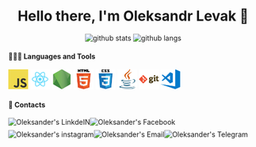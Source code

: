 <h1 align="center">Hello there, I'm Oleksandr Levak 👋</h1>

<p align="center">
	<img src="https://github-readme-stats.vercel.app/api/top-langs/?username=s-any-ok&layout=compact&hide_border=true" alt="github stats"/>
	<img src="https://github-readme-stats.vercel.app/api?username=s-any-ok&show_icons=true&count_private=truet&hide_border=true" alt="github langs"/>
</p>

#### 👨🏻‍💻 Languages and Tools

<code><img height="40" src="https://raw.githubusercontent.com/github/explore/80688e429a7d4ef2fca1e82350fe8e3517d3494d/topics/javascript/javascript.png"></code>
<code><img height="40" src="https://raw.githubusercontent.com/github/explore/80688e429a7d4ef2fca1e82350fe8e3517d3494d/topics/react/react.png"></code>
<code><img height="40" src="https://raw.githubusercontent.com/github/explore/80688e429a7d4ef2fca1e82350fe8e3517d3494d/topics/nodejs/nodejs.png"></code>
<code><img height="40" src="https://raw.githubusercontent.com/github/explore/80688e429a7d4ef2fca1e82350fe8e3517d3494d/topics/html/html.png"></code>
<code><img height="40" src="https://raw.githubusercontent.com/github/explore/80688e429a7d4ef2fca1e82350fe8e3517d3494d/topics/css/css.png"></code>
<code><img height="40" src="https://raw.githubusercontent.com/github/explore/80688e429a7d4ef2fca1e82350fe8e3517d3494d/topics/java/java.png"></code>
<code><img height="40" src="https://raw.githubusercontent.com/github/explore/80688e429a7d4ef2fca1e82350fe8e3517d3494d/topics/git/git.png"></code>
<code><img height="40" src="https://raw.githubusercontent.com/github/explore/80688e429a7d4ef2fca1e82350fe8e3517d3494d/topics/visual-studio-code/visual-studio-code.png" /></code>

#### 📮 Contacts

<a href="https://www.linkedin.com/in/oleksandr-levak-49a134161/">
  <img align="left" alt="Oleksander's LinkdeIN" height="25px"  src="https://cdn.jsdelivr.net/npm/simple-icons@v3/icons/linkedin.svg" />
</a>
<a href="https://www.facebook.com/alex.levak.16">
  <img align="left" alt="Oleksander's Facebook" height="25px"  src="https://cdn.jsdelivr.net/npm/simple-icons@v3/icons/facebook.svg" />
</a>
<a href="https://www.instagram.com/s.any.ok">
  <img align="left" alt="Oleksander's instagram" height="25px"  src="https://cdn.jsdelivr.net/npm/simple-icons@v3/icons/instagram.svg" />
</a>
<a href="https://sashavytvyckyj@gmail.com">
  <img align="left" alt="Oleksander's Email" height="25px"  src="https://cdn.jsdelivr.net/npm/simple-icons@v3/icons/gmail.svg" />
</a>
<a href="https://t.me/s_any_ok"">
  <img align="left" alt="Oleksander's Telegram" height="25px" src="https://cdn.jsdelivr.net/npm/simple-icons@3.0.1/icons/telegram.svg" alt="https://t.me/s_any_ok"/>
</a>


